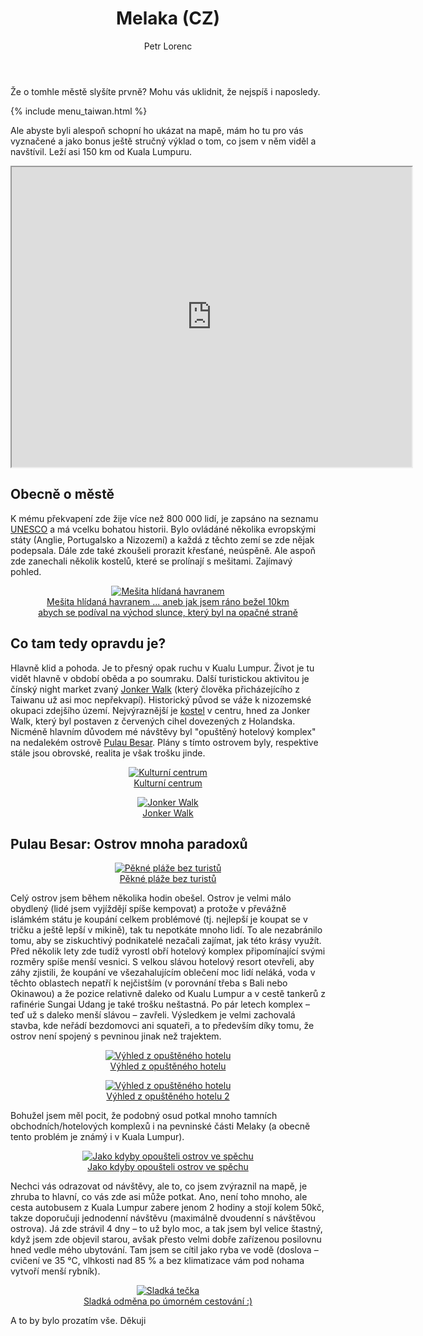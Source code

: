 ﻿---
layout: post
title: Melaka (CZ)
description: Cestování po Melace, Malajsie, zkušenosti a památky
author: Petr Lorenc
comments: true
---

Že o tomhle městě slyšíte prvně? Mohu vás uklidnit, že nejspíš i naposledy. 

{% include menu_taiwan.html %}

Ale abyste byli alespoň schopní ho ukázat na mapě, mám ho tu pro vás vyznačené a jako bonus ještě stručný výklad o tom, co jsem v něm viděl a navštívil. Leží asi 150 km od Kuala Lumpuru.

<iframe src="https://www.google.com/maps/d/u/0/embed?mid=12uAfcCeu1zscvXUIvDdEW0PIRlG0ckR2" width="640" height="480"></iframe>

## Obecně o městě

K mému překvapení zde žije více než 800 000 lidí, je zapsáno na seznamu <a href="http://www.malacca.ws/attractions/melaka-historic-cities.htm">UNESCO</a> a má vcelku bohatou historii. Bylo ovládáné několika evropskými státy (Anglie, Portugalsko a Nizozemí) a každá z těchto zemí se zde nějak podepsala. Dále zde také zkoušeli prorazit křesťané, neúspěně. Ale aspoň zde zanechali několik kostelů, které se prolínají s mešitami. Zajímavý pohled.

<figure class="image" align="middle">
  <a href="{{ site.baseurl }}/images/Melaka/01.JPG" data-lightbox="roadtrip">
    <img src="{{ site.baseurl }}/images/Melaka/01.JPG" alt="Mešita hlídaná havranem" title="Mešita hlídaná havranem"/>
    <figcaption>Mešita hlídaná havranem ... aneb jak jsem ráno bežel 10km abych se podíval na východ slunce, který byl na opačné straně</figcaption>
  </a>
</figure>



## Co tam tedy opravdu je?

Hlavně klid a pohoda. Je to přesný opak ruchu v Kualu Lumpur. Život je tu vidět hlavně v období oběda a po soumraku. Další turistickou aktivitou je čínský night market zvaný <a href="https://en.wikipedia.org/wiki/Jonker_Walk">Jonker Walk</a> (který člověka přicházejícího z Taiwanu už asi moc nepřekvapí). Historický původ se váže k nizozemské okupaci zdejšího území. Nejvýraznější je <a href="http://www.mahalo.cz/malajsie/destinace-malajsie/malajsky-poloostrov/christ-church.html">kostel</a> v centru, hned za Jonker Walk, který byl postaven z červených cihel dovezených z Holandska. Nicméně hlavním důvodem mé návštěvy byl "opuštěný hotelový komplex" na nedalekém ostrově <a href="https://en.wikipedia.org/wiki/Big_Island,_Malaysia">Pulau Besar</a>. Plány s tímto ostrovem byly, respektive stále jsou obrovské, realita je však trošku jinde.

<figure class="image" align="middle">
  <a href="{{ site.baseurl }}/images/Melaka/02.JPG" data-lightbox="roadtrip">
    <img src="{{ site.baseurl }}/images/Melaka/02.JPG" alt="Kulturní centrum" title="Kulturní centrum" />
  <figcaption>Kulturní centrum</figcaption>
  </a>
</figure>

<figure class="image" align="middle">
  <a href="{{ site.baseurl }}/images/Melaka/03.JPG" data-lightbox="roadtrip">
    <img src="{{ site.baseurl }}/images/Melaka/03.JPG" alt="Jonker Walk" title="Jonker Walk" />
  <figcaption>Jonker Walk</figcaption>
  </a>
</figure>

## Pulau Besar: Ostrov mnoha paradoxů

<figure class="image" align="middle">
  <a href="{{ site.baseurl }}/images/Melaka/04.JPG" data-lightbox="roadtrip">
    <img src="{{ site.baseurl }}/images/Melaka/04.JPG" alt="Pěkné pláže bez turistů" title="Pěkné pláže bez turistů" />
  <figcaption>Pěkné pláže bez turistů</figcaption>
  </a>
</figure>

Celý ostrov jsem během několika hodin obešel. Ostrov je velmi málo obydlený (lidé jsem vyjíždějí spíše kempovat) a protože v převážně islámkém státu je koupání celkem problémové (tj. nejlepší je koupat se v tričku a ještě lepší v mikině), tak tu nepotkáte mnoho lidí. To ale nezabránilo tomu, aby se ziskuchtivý podnikatelé nezačali zajímat, jak této krásy využít. Před několik lety zde tudíž vyrostl obří hotelový komplex připomínající svými rozměry spíše menší vesnici. S velkou slávou hotelový resort otevřeli, aby záhy zjistili, že koupání ve všezahalujícím oblečení moc lidí neláká, voda v těchto oblastech nepatří k nejčistším (v porovnání třeba s Bali nebo Okinawou) a že pozice relativně daleko od Kualu Lumpur a v cestě tankerů z rafinérie Sungai Udang je také trošku neštastná. Po pár letech komplex – teď už s daleko menší slávou – zavřeli. Výsledkem je velmi zachovalá stavba, kde neřádí bezdomovci ani squateři, a to především díky tomu, že ostrov není spojený s pevninou jinak než trajektem. 

<figure class="image" align="middle">
  <a href="{{ site.baseurl }}/images/Melaka/06.JPG" data-lightbox="roadtrip">
    <img src="{{ site.baseurl }}/images/Melaka/06.JPG" alt="Výhled z opuštěného hotelu" title="Výhled z opuštěného hotelu" />
  <figcaption>Výhled z opuštěného hotelu</figcaption>
  </a>
</figure>

<figure class="image" align="middle">
  <a href="{{ site.baseurl }}/images/Melaka/07.JPG" data-lightbox="roadtrip">
    <img src="{{ site.baseurl }}/images/Melaka/07.JPG" alt="Výhled z opuštěného hotelu" title="Výhled z opuštěného hotelu" />
  <figcaption>Výhled z opuštěného hotelu 2</figcaption>
  </a>
</figure>

Bohužel jsem měl pocit, že podobný osud potkal mnoho tamních obchodních/hotelových komplexů i na pevninské části Melaky (a obecně tento problém je známý i v Kuala Lumpur). 

<figure class="image" align="middle">
  <a href="{{ site.baseurl }}/images/Melaka/08.JPG" data-lightbox="roadtrip">
    <img src="{{ site.baseurl }}/images/Melaka/08.jpg" alt="Jako kdyby opoušteli ostrov ve spěchu" title="Jako kdyby opoušteli ostrov ve spěchu" />
  <figcaption>Jako kdyby opoušteli ostrov ve spěchu</figcaption>
  </a>
</figure>

Nechci vás odrazovat od návštěvy, ale to, co jsem zvýraznil na mapě, je zhruba to hlavní, co vás zde asi může potkat. Ano, není toho mnoho, ale cesta autobusem z Kuala Lumpur zabere jenom 2 hodiny a stojí kolem 50kč, takze doporučuji jednodenní návštěvu (maximálně dvoudenní s návštěvou ostrova). Já zde strávil 4 dny – to už bylo moc, a tak jsem byl velice štastný, když jsem zde objevil starou, avšak přesto velmi dobře zařízenou posilovnu hned vedle mého ubytování. Tam jsem se cítil jako ryba ve vodě (doslova – cvičení ve 35 °C, vlhkosti nad 85 % a bez klimatizace vám pod nohama vytvoří menší rybník). 

<figure class="image" align="middle">
  <a href="{{ site.baseurl }}/images/Melaka/09.JPG" data-lightbox="roadtrip">
    <img src="{{ site.baseurl }}/images/Melaka/09.jpg" alt="Sladká tečka" title="Sladká tečka" />
  <figcaption>Sladká odměna po úmorném cestování :)</figcaption>
  </a>
</figure>

A to by bylo prozatím vše. Děkuji

